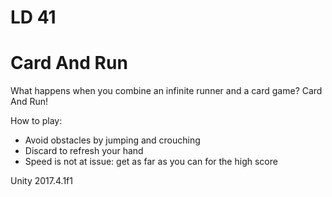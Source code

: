 # LD 41

# Card And Run

What happens when you combine an infinite runner and a card game? Card And Run!

How to play:
- Avoid obstacles by jumping and crouching
- Discard to refresh your hand
- Speed is not at issue: get as far as you can for the high score

Unity 2017.4.1f1
